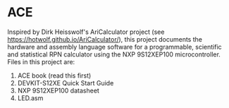 # ACE
Inspired by Dirk Heisswolf's AriCalculator project (see https://hotwolf.github.io/AriCalculator/), this project documents the hardware and assembly language software for a programmable, scientific and statistical RPN calculator using the NXP 9S12XEP100  microcontroller. Files in this project are:
1) ACE book (read this first)
2) DEVKIT-S12XE Quick Start Guide
3) NXP 9S12XEP100 datasheet 
4) LED.asm 

